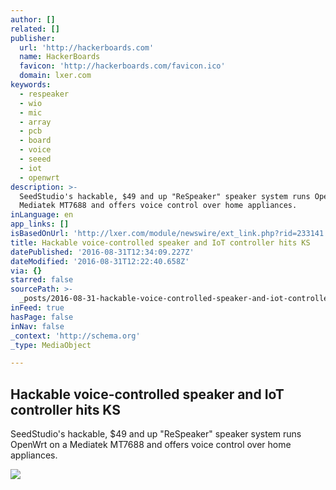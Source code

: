 ```yaml
---
author: []
related: []
publisher:
  url: 'http://hackerboards.com'
  name: HackerBoards
  favicon: 'http://hackerboards.com/favicon.ico'
  domain: lxer.com
keywords:
  - respeaker
  - wio
  - mic
  - array
  - pcb
  - board
  - voice
  - seeed
  - iot
  - openwrt
description: >-
  SeedStudio's hackable, $49 and up "ReSpeaker" speaker system runs OpenWrt on a
  Mediatek MT7688 and offers voice control over home appliances.
inLanguage: en
app_links: []
isBasedOnUrl: 'http://lxer.com/module/newswire/ext_link.php?rid=233141'
title: Hackable voice-controlled speaker and IoT controller hits KS
datePublished: '2016-08-31T12:34:09.227Z'
dateModified: '2016-08-31T12:22:40.658Z'
via: {}
starred: false
sourcePath: >-
  _posts/2016-08-31-hackable-voice-controlled-speaker-and-iot-controller-hits-ks.md
inFeed: true
hasPage: false
inNav: false
_context: 'http://schema.org'
_type: MediaObject

---
```

<article style=""><h1>Hackable voice-controlled speaker and IoT controller hits KS</h1><p>SeedStudio's hackable, $49 and up "ReSpeaker" speaker system runs OpenWrt on a Mediatek MT7688 and offers voice control over home appliances.</p><img src="http://hackerboards.com/files/seeedstudio_respeaker3-sm.jpg" /></article>
